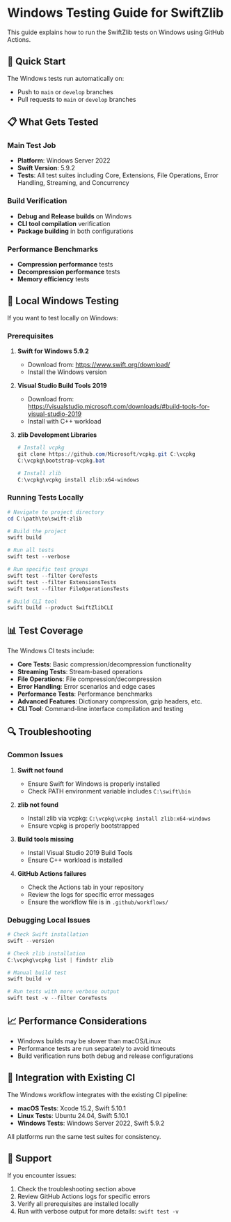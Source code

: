 # Windows Testing Guide for SwiftZlib

This guide explains how to run the SwiftZlib tests on Windows using GitHub Actions.

## 🚀 Quick Start

The Windows tests run automatically on:

- Push to `main` or `develop` branches
- Pull requests to `main` or `develop` branches

## 📋 What Gets Tested

### **Main Test Job**

- **Platform**: Windows Server 2022
- **Swift Version**: 5.9.2
- **Tests**: All test suites including Core, Extensions, File Operations, Error Handling, Streaming, and Concurrency

### **Build Verification**

- **Debug and Release builds** on Windows
- **CLI tool compilation** verification
- **Package building** in both configurations

### **Performance Benchmarks**

- **Compression performance** tests
- **Decompression performance** tests
- **Memory efficiency** tests

## 🔧 Local Windows Testing

If you want to test locally on Windows:

### **Prerequisites**

1. **Swift for Windows 5.9.2**

   - Download from: https://www.swift.org/download/
   - Install the Windows version

2. **Visual Studio Build Tools 2019**

   - Download from: https://visualstudio.microsoft.com/downloads/#build-tools-for-visual-studio-2019
   - Install with C++ workload

3. **zlib Development Libraries**

   ```powershell
   # Install vcpkg
   git clone https://github.com/Microsoft/vcpkg.git C:\vcpkg
   C:\vcpkg\bootstrap-vcpkg.bat

   # Install zlib
   C:\vcpkg\vcpkg install zlib:x64-windows
   ```

### **Running Tests Locally**

```powershell
# Navigate to project directory
cd C:\path\to\swift-zlib

# Build the project
swift build

# Run all tests
swift test --verbose

# Run specific test groups
swift test --filter CoreTests
swift test --filter ExtensionsTests
swift test --filter FileOperationsTests

# Build CLI tool
swift build --product SwiftZlibCLI
```

## 📊 Test Coverage

The Windows CI tests include:

- **Core Tests**: Basic compression/decompression functionality
- **Streaming Tests**: Stream-based operations
- **File Operations**: File compression/decompression
- **Error Handling**: Error scenarios and edge cases
- **Performance Tests**: Performance benchmarks
- **Advanced Features**: Dictionary compression, gzip headers, etc.
- **CLI Tool**: Command-line interface compilation and testing

## 🔍 Troubleshooting

### **Common Issues**

1. **Swift not found**

   - Ensure Swift for Windows is properly installed
   - Check PATH environment variable includes `C:\swift\bin`

2. **zlib not found**

   - Install zlib via vcpkg: `C:\vcpkg\vcpkg install zlib:x64-windows`
   - Ensure vcpkg is properly bootstrapped

3. **Build tools missing**

   - Install Visual Studio 2019 Build Tools
   - Ensure C++ workload is installed

4. **GitHub Actions failures**
   - Check the Actions tab in your repository
   - Review the logs for specific error messages
   - Ensure the workflow file is in `.github/workflows/`

### **Debugging Local Issues**

```powershell
# Check Swift installation
swift --version

# Check zlib installation
C:\vcpkg\vcpkg list | findstr zlib

# Manual build test
swift build -v

# Run tests with more verbose output
swift test -v --filter CoreTests
```

## 📈 Performance Considerations

- Windows builds may be slower than macOS/Linux
- Performance tests are run separately to avoid timeouts
- Build verification runs both debug and release configurations

## 🔄 Integration with Existing CI

The Windows workflow integrates with the existing CI pipeline:

- **macOS Tests**: Xcode 15.2, Swift 5.10.1
- **Linux Tests**: Ubuntu 24.04, Swift 5.10.1
- **Windows Tests**: Windows Server 2022, Swift 5.9.2

All platforms run the same test suites for consistency.

## 📝 Support

If you encounter issues:

1. Check the troubleshooting section above
2. Review GitHub Actions logs for specific errors
3. Verify all prerequisites are installed locally
4. Run with verbose output for more details: `swift test -v`
